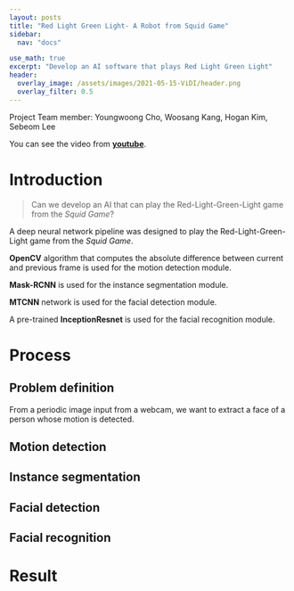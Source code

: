```yaml
---
layout: posts
title: "Red Light Green Light- A Robot from Squid Game"
sidebar:
  nav: "docs"

use_math: true
excerpt: "Develop an AI software that plays Red Light Green Light"
header:
  overlay_image: /assets/images/2021-05-15-ViDI/header.png
  overlay_filter: 0.5
---
```


Project Team member: Youngwoong Cho, Woosang Kang, Hogan Kim, Sebeom Lee

You can see the video from [**youtube**](https://youtu.be/09M4UaBqaHE).

# Introduction
> Can we develop an AI that can play the Red-Light-Green-Light game from the *Squid Game*?

A deep neural network pipeline was designed to play the Red-Light-Green-Light game from the *Squid Game*.

**OpenCV** algorithm that computes the absolute difference between current and previous frame is used for the motion detection module.

**Mask-RCNN** is used for the instance segmentation module.

**MTCNN** network is used for the facial detection module.

A pre-trained **InceptionResnet** is used for the facial recognition module.

# Process
## Problem definition
From a periodic image input from a webcam, we want to extract a face of a person whose motion is detected.

## Motion detection


## Instance segmentation


## Facial detection


## Facial recognition


# Result
